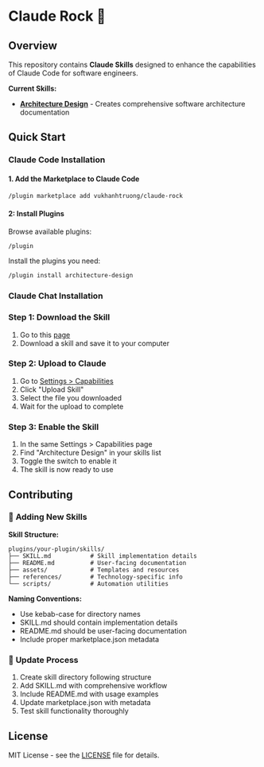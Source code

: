 # Claude Rock 🚀

## Overview

This repository contains **Claude Skills** designed to enhance the capabilities of Claude Code for software engineers.

**Current Skills:**

- [**Architecture Design**](/plugins/architecture-design/skills/README.md) - Creates comprehensive software architecture documentation

## Quick Start

### Claude Code Installation

#### 1. Add the Marketplace to Claude Code

```bash
/plugin marketplace add vukhanhtruong/claude-rock
```

#### 2: Install Plugins

Browse available plugins:

```bash
/plugin
```

Install the plugins you need:

```bash
/plugin install architecture-design

```

### Claude Chat Installation

### Step 1: Download the Skill

1. Go to this [page](https://github.com/vukhanhtruong/claude-rock/tree/main/build)
2. Download a skill and save it to your computer

### Step 2: Upload to Claude

1. Go to [Settings > Capabilities](https://claude.ai/settings/capabilities)
2. Click "Upload Skill"
3. Select the file you downloaded
4. Wait for the upload to complete

### Step 3: Enable the Skill

1. In the same Settings > Capabilities page
2. Find "Architecture Design" in your skills list
3. Toggle the switch to enable it
4. The skill is now ready to use

## Contributing

### 🚀 **Adding New Skills**

**Skill Structure:**

```
plugins/your-plugin/skills/
├── SKILL.md           # Skill implementation details
├── README.md          # User-facing documentation
├── assets/            # Templates and resources
├── references/        # Technology-specific info
└── scripts/           # Automation utilities
```

**Naming Conventions:**

- Use kebab-case for directory names
- SKILL.md should contain implementation details
- README.md should be user-facing documentation
- Include proper marketplace.json metadata

### 📝 **Update Process**

1. Create skill directory following structure
2. Add SKILL.md with comprehensive workflow
3. Include README.md with usage examples
4. Update marketplace.json with metadata
5. Test skill functionality thoroughly

## License

MIT License - see the [LICENSE](./LICENSE.md) file for details.
